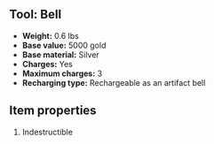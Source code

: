 ## Tool: Bell

- **Weight:** 0.6 lbs
- **Base value:** 5000 gold
- **Base material:** Silver
- **Charges:** Yes
- **Maximum charges:** 3
- **Recharging type:** Rechargeable as an artifact bell

## Item properties

1. Indestructible
